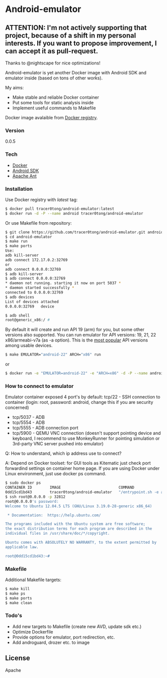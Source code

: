 # Android-emulator

## ATTENTION: I'm not actively supporting that project, because of a shift in my personal interests. If you want to propose improvement, I can accept it as pull-request.

Thanks to @nightscape for nice optimizations!

Android-emulator is yet another Docker image with Android SDK and emulator inside (based on tons of other works).

My aims:

  - Make stable and reliable Docker container
  - Put some tools for static analysis inside
  - Implement useful commands to Makefile

Docker image avalaible from [Docker registry].

### Version
0.0.5

### Tech

* [Docker]
* [Android SDK]
* [Apache Ant]

### Installation

Use Docker registry with *latest* tag:

```sh
$ docker pull tracer0tong/android-emulator:latest
$ docker run -d -P --name android tracer0tong/android-emulator 
```
Or use Makefile from repository:

```sh
$ git clone https://github.com/tracer0tong/android-emulator.git android-emulator
$ cd android-emulator
$ make run
$ make ports
Use:
adb kill-server
adb connect 172.17.0.2:32769
or
adb connect 0.0.0.0:32769
$ adb kill-server
$ adb connect 0.0.0.0:32769
* daemon not running. starting it now on port 5037 *
* daemon started successfully *
connected to 0.0.0.0:32769
$ adb devices
List of devices attached
0.0.0.0:32769   device

$ adb shell
root@generic_x86:/ #
```
By default it will create and run API 19 (arm) for you, but some other versions also supported. You can run emulator for API versions: 19, 21, 22 x86/armeabi-v7a (as -a option). This is the [most popular] API versions among usable devices.

```sh
$ make EMULATOR="android-22" ARCH="x86" run
```
or
```sh
$ docker run -e "EMULATOR=android-22" -e "ARCH=x86" -d -P --name android tracer0tong/android-emulator
```

### How to connect to emulator

Emulator container exposed 4 port's by default:
tcp/22 - SSH connection to container (login: root, password: android, change this if you are security concerned)

* tcp/5037 - ADB
* tcp/5554 - ADB
* tcp/5555 - ADB connection port
* tcp/5900 - QEMU VNC connection (doesn't support pointing device and keyboard, I recommend to use MonkeyRunner for pointing simulation or 3rd-party VNC server pushed into emulator)

Q: How to understand, which ip address use to connect?

A: Depend on Docker toolset: for GUI tools as Kitematic just check port forwardind settings on container home page. If you are using Docker under Linux environment, just use docker ps command.

```sh
$ sudo docker ps
CONTAINER ID        IMAGE                          COMMAND                  CREATED             STATUS              PORTS                                                                                                                       NAMES
0dd15cd1bd43        tracer0tong/android-emulator   "/entrypoint.sh -e an"   6 days ago          Up 6 days           0.0.0.0:32812->22/tcp, 0.0.0.0:32811->5037/tcp, 0.0.0.0:32810->5554/tcp, 0.0.0.0:32809->5555/tcp, 0.0.0.0:32808->5900/tcp   android
$ ssh root@0.0.0.0 -p 32812
root@0.0.0.0's password:
Welcome to Ubuntu 12.04.5 LTS (GNU/Linux 3.19.0-28-generic x86_64)

 * Documentation:  https://help.ubuntu.com/

The programs included with the Ubuntu system are free software;
the exact distribution terms for each program are described in the
individual files in /usr/share/doc/*/copyright.

Ubuntu comes with ABSOLUTELY NO WARRANTY, to the extent permitted by
applicable law.

root@0dd15cd1bd43:~#
```

### Makefile

Additional Makefile targets:

```sh
$ make kill
$ make ps
$ make ports
$ make clean
```

### Todo's

 - Add new targets to Makefile (create new AVD, update sdk etc.)
 - Optimize Dockerfile
 - Provide options for emulator, port redirection, etc.
 - Add androguard, drozer etc. to image

License
----

Apache

[Docker registry]:https://registry.hub.docker.com/u/tracer0tong/android-emulator/
[Docker]:https://www.docker.com
[Android SDK]:https://developer.android.com/sdk/index.html
[Apache Ant]:http://ant.apache.org
[most popular]:https://developer.android.com/about/dashboards/index.html?utm_source=suzunone


